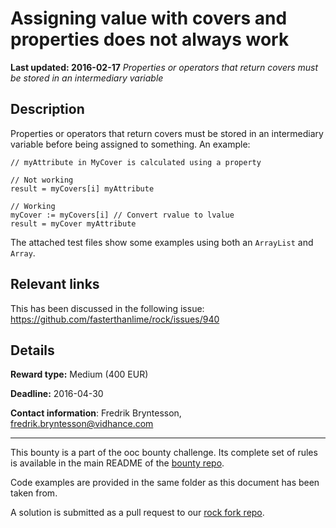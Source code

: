 # Assigning value with covers and properties does not always work
**Last updated: 2016-02-17**
*Properties or operators that return covers must be stored in an intermediary variable*

## Description
Properties or operators that return covers must be stored in an intermediary variable before being assigned to something. An example:

```ooc
// myAttribute in MyCover is calculated using a property

// Not working
result = myCovers[i] myAttribute

// Working
myCover := myCovers[i] // Convert rvalue to lvalue
result = myCover myAttribute
```

The attached test files show some examples using both an `ArrayList` and `Array`.

## Relevant links
This has been discussed in the following issue: https://github.com/fasterthanlime/rock/issues/940

## Details
**Reward type:** Medium (400 EUR)

**Deadline:** 2016-04-30

**Contact information**: Fredrik Bryntesson, [fredrik.bryntesson@vidhance.com](mailto:fredrik.bryntesson@vidhance.com)

---

This bounty is a part of the ooc bounty challenge. Its complete set of rules is available in the main README of the [bounty repo](https://github.com/magic-lang/bounty).

Code examples are provided in the same folder as this document has been taken from.

A solution is submitted as a pull request to our [rock fork repo](https://github.com/magic-lang/rock).
